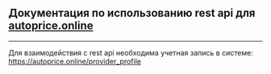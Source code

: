 ## Документация по использованию rest api для [autoprice.online](https://autoprice.online/)
***
Для взаимодействия с rest api необходима учетная запись в системе: <https://autoprice.online/provider_profile>
